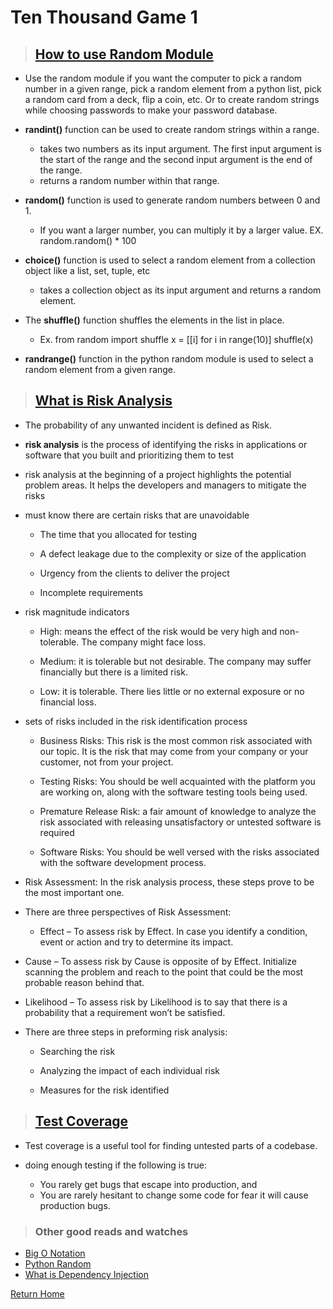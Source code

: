 # Ten Thousand Game 1

> ## [How to use Random Module](https://www.pythonforbeginners.com/random/how-to-use-the-random-module-in-python)

* Use the random module if you want the computer to pick a random number in a given range, pick a random element from a python list, pick a random card from a deck, flip a coin, etc. Or to create random strings while choosing passwords to make your password database.

* **randint()** function  can be used to create random strings within a range.
  * takes two numbers as its input argument. The first input argument is the start of the range and the second input argument is the end of the range.
  * returns a random number within that range.

* **random()** function is used to generate random numbers between 0 and 1.
  * If you want a larger number, you can multiply it by a larger value. EX. random.random() * 100

* **choice()** function is used to select a random element from a collection object like a list, set, tuple, etc
  * takes a collection object as its input argument and returns a random element.

* The **shuffle()** function shuffles the elements in the list in place.
  * Ex. from random import shuffle
  x = [[i] for i in range(10)]
  shuffle(x)

* **randrange()** function in the python random module is used to select a random element from a given range.

> ## [What is Risk Analysis](https://www.edureka.co/blog/risk-analysis-in-software-testing/)

* The probability of any unwanted incident is defined as Risk.

* **risk analysis** is the process of identifying the risks in applications or software that you built and prioritizing them to test

* risk analysis at the beginning of a project highlights the potential problem areas. It helps the developers and managers to mitigate the risks

* must know there are certain risks that are unavoidable
  * The time that you allocated for testing

  * A defect leakage due to the complexity or size of the application

  * Urgency from the clients to deliver the project

  * Incomplete requirements

* risk magnitude indicators
  * High: means the effect of the risk would be very high and non-tolerable. The company might face loss.

  * Medium: it is tolerable but not desirable. The company may suffer financially but there is a limited risk.

  * Low: it is tolerable. There lies little or no external exposure or no financial loss.

* sets of risks included in the risk identification process
  * Business Risks: This risk is the most common risk associated with our topic. It is the risk that may come from your company or your customer, not from your project.

  * Testing Risks: You should be well acquainted with the platform you are working on, along with the software testing tools being used.

  * Premature Release Risk: a fair amount of knowledge to analyze the risk associated with releasing unsatisfactory or untested software is required

  * Software Risks: You should be well versed with the risks associated with the software development process.  


* Risk Assessment: In the risk analysis process, these steps prove to be the most important one.

* There are three perspectives of Risk Assessment:
  * Effect – To assess risk by Effect. In case you identify a condition, event or action and try to determine its impact.

* Cause – To assess risk by Cause is opposite of by Effect. Initialize scanning the problem and reach to the point that could be the most probable reason behind that.

* Likelihood – To assess risk by Likelihood is to say that there is a probability that a requirement won’t be satisfied.

* There are three steps in preforming risk analysis:
  * Searching the risk

  * Analyzing the impact of each individual risk

  * Measures for the risk identified

> ## [Test Coverage](https://martinfowler.com/bliki/TestCoverage.html)

* Test coverage is a useful tool for finding untested parts of a codebase.

* doing enough testing if the following is true:
  * You rarely get bugs that escape into production, and
  * You are rarely hesitant to change some code for fear it will cause production bugs.

> ### Other good reads and watches
* [Big O Notation](https://www.youtube.com/watch?v=v4cd1O4zkGw)
* [Python Random](https://docs.python.org/3/library/random.html)
* [What is Dependency Injection](https://www.freecodecamp.org/news/a-quick-intro-to-dependency-injection-what-it-is-and-when-to-use-it-7578c84fa88f/)

[Return Home](../README.md)
